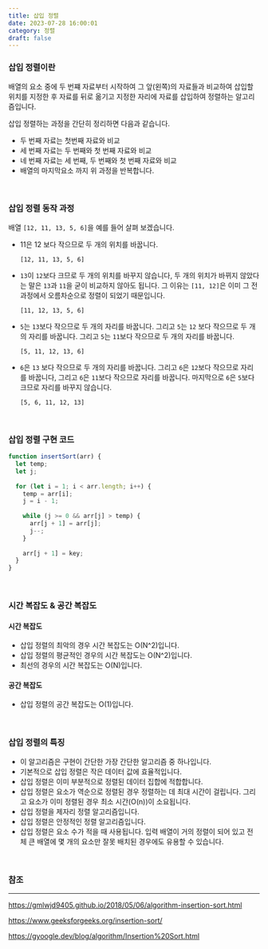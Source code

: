 ```yaml
---
title: 삽입 정렬
date: 2023-07-28 16:00:01
category: 정렬
draft: false
---
```


### 삽입 정렬이란

배열의 요소 중에 두 번쨰 자료부터 시작하여 그 앞(왼쪽)의 자료들과 비교하여 삽입할 위치를 지정한 후 자료를 뒤로 옮기고 지정한 자리에 자료를 삽입하여 정렬하는 알고리즘입니다.

삽입 정렬하는 과정을 간단히 정리하면 다음과 같습니다.

- 두 번째 자료는 첫번째 자료와 비교
- 세 번째 자료는 두 번째와 첫 번째 자료와 비교
- 네 번째 자료는 세 번째, 두 번째와 첫 번째 자료와 비교
- 배열의 마지막요소 까지 위 과정을 반복합니다.

<br/>

### 삽입 정렬 동작 과정

배열 `[12, 11, 13, 5, 6]`을 예를 들어 살펴 보겠습니다.

- 11은 12 보다 작으므로 두 개의 위치를 바꿉니다.

  ```
  [12, 11, 13, 5, 6]
  ```

- `13`이 `12`보다 크므로 두 개의 위치를 바꾸지 않습니다, 두 개의 위치가 바뀌지 않았다는 말은 `13`과 `11`을 굳이 비교하지 않아도 됩니다. 그 이유는 `[11, 12]`은 이미 그 전 과정에서 오름차순으로 정렬이 되었기 때문입니다.

  ```
  [11, 12, 13, 5, 6]
  ```

- `5`는 `13`보다 작으므로 두 개의 자리를 바꿉니다. 그리고 `5`는 `12` 보다 작으므로 두 개의 자리를 바꿉니다. 그리고 `5`는 `11`보다 작으므로 두 개의 자리를 바꿉니다.

  ```
  [5, 11, 12, 13, 6]
  ```

- `6`은 `13` 보다 작으므로 두 개의 자리를 바꿉니다. 그리고 `6`은 `12`보다 작으므로 자리를 바꿉니다, 그리고 `6`은 `11`보다 작으므로 자리를 바꿉니다. 마지막으로 `6`은 `5`보다 크므로 자리를 바꾸지 않습니다.

  ```
  [5, 6, 11, 12, 13]
  ```

<br/>

### 삽입 정렬 구현 코드

```javascript
function insertSort(arr) {
  let temp;
  let j;
  
  for (let i = 1; i < arr.length; i++) {
    temp = arr[i];
    j = i - 1;
    
    while (j >= 0 && arr[j] > temp) {
      arr[j + 1] = arr[j];
      j--;
    }
    
    arr[j + 1] = key;
  }
}
```

<br/>

### 시간 복잡도 & 공간 복잡도

#### 시간 복잡도

- 삽입 정렬의 최악의 경우 시간 복잡도는 O(N^2)입니다.
- 삽입 정렬의 평균적인 경우의 시간 복잡도는 O(N^2)입니다.
- 최선의 경우의 시간 복잡도는 O(N)입니다.

#### 공간 복잡도

- 삽입 정렬의 공간 복잡도는 O(1)입니다.

<br/>

### 삽입 정렬의 특징

- 이 알고리즘은 구현이 간단한 가장 간단한 알고리즘 중 하나입니다.
- 기본적으로 삽입 정렬은 작은 데이터 값에 효율적입니다.
- 삽입 정렬은 이미 부분적으로 정렬된 데이터 집합에 적합합니다.
- 삽입 정렬은 요소가 역순으로 정렬된 경우 정렬하는 데 최대 시간이 걸립니다. 그리고 요소가 이미 정렬된 경우 최소 시간(O(n))이 소요됩니다.
- 삽입 정렬을 제자리 정렬 알고리즘입니다.
- 삽입 정렬은 안정적인 정렬 알고리즘입니다.
- 삽입 정렬은 요소 수가 적을 때 사용됩니다. 입력 배열이 거의 정렬이 되어 있고 전체 큰 배열에 몇 개의 요소만 잘못 배치된 경우에도 유용할 수 있습니다.

<br />

### 참조

---

https://gmlwjd9405.github.io/2018/05/06/algorithm-insertion-sort.html

https://www.geeksforgeeks.org/insertion-sort/

https://gyoogle.dev/blog/algorithm/Insertion%20Sort.html
